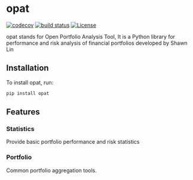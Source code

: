 # opat

[![codecov](https://codecov.io/gh/shawnlinxl/opat/branch/master/graph/badge.svg)](https://codecov.io/gh/shawnlinxl/opat)
[![build status](https://travis-ci.org/shawnlinxl/opat.svg?branch=master)](https://travis-ci.org/shawnlinxl/opat)
[![License](https://img.shields.io/badge/License-Apache%202.0-blue.svg)](https://opensource.org/licenses/Apache-2.0)

opat stands for Open Portfolio Analysis Tool, It is a Python library for 
performance and risk analysis of financial portfolios developed by Shawn Lin

## Installation

To install opat, run:

```bash
pip install opat
```

## Features

### Statistics
Provide basic portfolio performance and risk statistics

### Portfolio
Common portfolio aggregation tools.